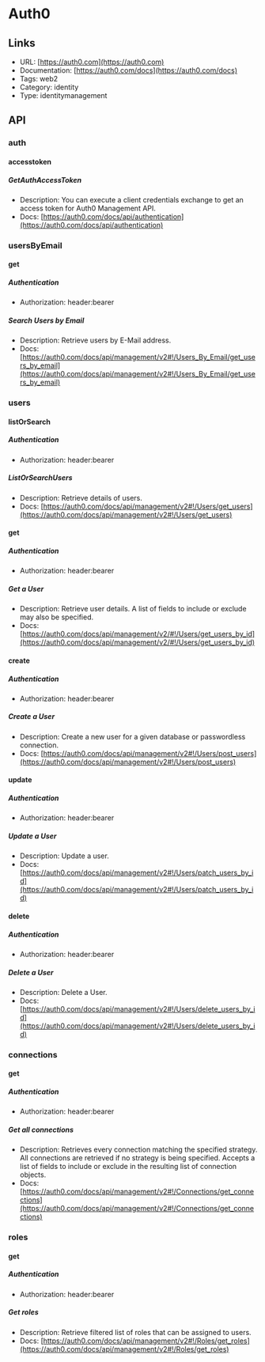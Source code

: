 # Auth0

## Links

* URL: [https://auth0.com](https://auth0.com)
* Documentation: [https://auth0.com/docs](https://auth0.com/docs)
* Tags: web2
* Category: identity
* Type: identitymanagement

## API

### auth

#### accesstoken

##### GetAuthAccessToken

* Description: You can execute a client credentials exchange to get an access token for Auth0 Management API.
* Docs: [https://auth0.com/docs/api/authentication](https://auth0.com/docs/api/authentication)

### usersByEmail

#### get

##### Authentication

* Authorization: header:bearer

##### Search Users by Email

* Description: Retrieve users by E-Mail address.
* Docs: [https://auth0.com/docs/api/management/v2#!/Users_By_Email/get_users_by_email](https://auth0.com/docs/api/management/v2#!/Users_By_Email/get_users_by_email)

### users

#### listOrSearch

##### Authentication

* Authorization: header:bearer

##### ListOrSearchUsers

* Description: Retrieve details of users.
* Docs: [https://auth0.com/docs/api/management/v2#!/Users/get_users](https://auth0.com/docs/api/management/v2#!/Users/get_users)

#### get

##### Authentication

* Authorization: header:bearer

##### Get a User

* Description: Retrieve user details. A list of fields to include or exclude may also be specified.
* Docs: [https://auth0.com/docs/api/management/v2/#!/Users/get_users_by_id](https://auth0.com/docs/api/management/v2/#!/Users/get_users_by_id)

#### create

##### Authentication

* Authorization: header:bearer

##### Create a User

* Description: Create a new user for a given database or passwordless connection.
* Docs: [https://auth0.com/docs/api/management/v2#!/Users/post_users](https://auth0.com/docs/api/management/v2#!/Users/post_users)

#### update

##### Authentication

* Authorization: header:bearer

##### Update a User

* Description: Update a user.
* Docs: [https://auth0.com/docs/api/management/v2#!/Users/patch_users_by_id](https://auth0.com/docs/api/management/v2#!/Users/patch_users_by_id)

#### delete

##### Authentication

* Authorization: header:bearer

##### Delete a User

* Description: Delete a User.
* Docs: [https://auth0.com/docs/api/management/v2#!/Users/delete_users_by_id](https://auth0.com/docs/api/management/v2#!/Users/delete_users_by_id)

### connections

#### get

##### Authentication

* Authorization: header:bearer

##### Get all connections

* Description: Retrieves every connection matching the specified strategy. All connections are retrieved if no strategy is being specified. Accepts a list of fields to include or exclude in the resulting list of connection objects.
* Docs: [https://auth0.com/docs/api/management/v2#!/Connections/get_connections](https://auth0.com/docs/api/management/v2#!/Connections/get_connections)

### roles

#### get

##### Authentication

* Authorization: header:bearer

##### Get roles

* Description: Retrieve filtered list of roles that can be assigned to users.
* Docs: [https://auth0.com/docs/api/management/v2#!/Roles/get_roles](https://auth0.com/docs/api/management/v2#!/Roles/get_roles)
